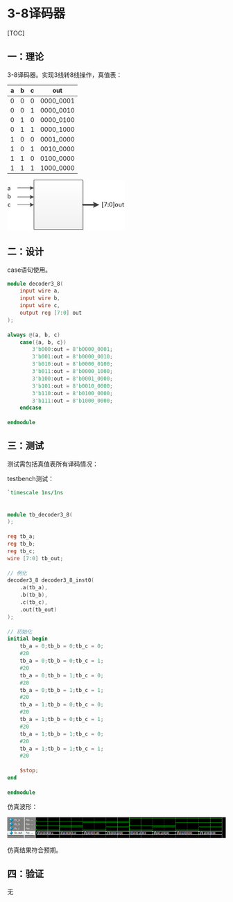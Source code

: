 # 3-8译码器

[TOC]



## 一：理论

3-8译码器。实现3线转8线操作，真值表：

| a    | b    | c    | out       |
| ---- | ---- | ---- | --------- |
| 0    | 0    | 0    | 0000_0001 |
| 0    | 0    | 1    | 0000_0010 |
| 0    | 1    | 0    | 0000_0100 |
| 0    | 1    | 1    | 0000_1000 |
| 1    | 0    | 0    | 0001_0000 |
| 1    | 0    | 1    | 0010_0000 |
| 1    | 1    | 0    | 0100_0000 |
| 1    | 1    | 1    | 1000_0000 |

![3_8decoder](./3_8decoder.jpg)





## 二：设计

case语句使用。

```verilog
module decoder3_8(
	input wire a,
	input wire b,
	input wire c,
	output reg [7:0] out
);

always @(a, b, c)
	case({a, b, c})
		3'b000:out = 8'b0000_0001;
		3'b001:out = 8'b0000_0010;
		3'b010:out = 8'b0000_0100;
		3'b011:out = 8'b0000_1000;
		3'b100:out = 8'b0001_0000;
		3'b101:out = 8'b0010_0000;
		3'b110:out = 8'b0100_0000;
		3'b111:out = 8'b1000_0000;
	endcase

endmodule
```





## 三：测试

测试需包括真值表所有译码情况：

testbench测试：

```verilog
`timescale 1ns/1ns


module tb_decoder3_8(
);

reg tb_a;
reg tb_b;
reg tb_c;
wire [7:0] tb_out;

// 例化
decoder3_8 decoder3_8_inst0(
	.a(tb_a),
	.b(tb_b),
	.c(tb_c),
	.out(tb_out)
);

// 初始化
initial begin
	tb_a = 0;tb_b = 0;tb_c = 0;
	#20
	tb_a = 0;tb_b = 0;tb_c = 1;
	#20
	tb_a = 0;tb_b = 1;tb_c = 0;
	#20
	tb_a = 0;tb_b = 1;tb_c = 1;
	#20
	tb_a = 1;tb_b = 0;tb_c = 0;
	#20
	tb_a = 1;tb_b = 0;tb_c = 1;
	#20
	tb_a = 1;tb_b = 1;tb_c = 0;
	#20
	tb_a = 1;tb_b = 1;tb_c = 1;
	#20
	
	$stop;
end

endmodule
```

仿真波形：

![sim](./sim.png)

仿真结果符合预期。





## 四：验证

无

